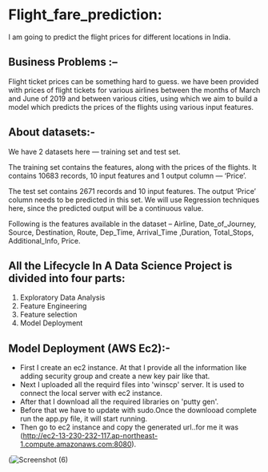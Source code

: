 # Flight_fare_prediction:
I am going to predict the flight prices for different locations in India.

## Business Problems :–

Flight ticket prices can be something hard to guess. we have been provided with prices of flight tickets for various airlines between the months of March and June of 2019 and between various cities, using which we aim to build a model which predicts the prices of the flights using various input features.

## About datasets:-

We have 2 datasets here — training set and test set.

The training set contains the features, along with the prices of the flights. It contains 10683 records, 10 input features and 1 output column — ‘Price’.

The test set contains 2671 records and 10 input features. The output ‘Price’ column needs to be predicted in this set. We will use Regression techniques here, since the predicted output will be a continuous value.

Following is the features available in the dataset – Airline, Date_of_Journey, Source, Destination, Route, Dep_Time, Arrival_Time ,Duration, Total_Stops, Additional_Info, Price.

## All the Lifecycle In A Data Science Project is divided into four parts:

1. Exploratory Data Analysis
2. Feature Engineering
3. Feature selection
4. Model Deployment

## Model Deployment (AWS Ec2):-

- First I create an ec2 instance. At that I provide all the information like adding security group and create a new key pair like that.
- Next I uploaded all the requird files into 'winscp' server. It is used to connect the local server with ec2 instance.
- After that I download all the required libraries on 'putty gen'.
- Before that we have to update with sudo.Once the downlooad complete run the app.py file, it will start running.
- Then go to ec2 instance and copy the generated url..for me it was (http://ec2-13-230-232-117.ap-northeast-1.compute.amazonaws.com:8080).

(![Screenshot (6)](https://user-images.githubusercontent.com/103427929/211822044-60258031-e2ea-431d-ab00-db92f393bd06.png)


